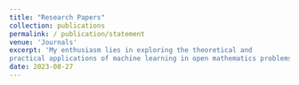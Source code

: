 ```yaml
---
title: "Research Papers"
collection: publications
permalink: / publication/statement
venue: 'Journals'
excerpt: 'My enthusiasm lies in exploring the theoretical and
practical applications of machine learning in open mathematics problems. In the corporate world, I like to apply my machine learning expertise in Data Science, and Quantitative Analysis in Finance. In the academic world, I like to apply my machine learning expertise in Numerical Approximations, and explore strategies for physics-informed neural networks.'
date: 2023-08-27
---
```


<!-- Preprint === * author: '', title: '', venue: 'Journal', paperurl: 'link', citation: 'cite', abstract:'' -->

<!-- Editorial work -->

